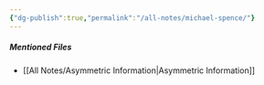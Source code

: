 ```yaml
---
{"dg-publish":true,"permalink":"/all-notes/michael-spence/"}
---
```


##### Mentioned Files
- [[All Notes/Asymmetric Information\|Asymmetric Information]]

